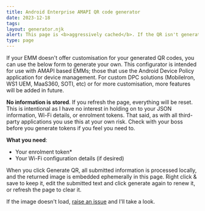 ```yaml
---
title: Android Enterprise AMAPI QR code generator 
date: 2023-12-18
tags:
layout: generator.njk
alert: This page is <b>aggressively cached</b>. If the QR isn't generating, try a hard refresh (CRTL/CMD + SHIFT + R).
type: page
---
```


If your EMM doesn't offer customisation for your generated QR codes, you can use the below form to generate your own. This configurator is intended for use with AMAPI based EMMs; those that use the Android Device Policy application for device management. For custom DPC solutions (MobileIron, WS1 UEM, MaaS360, SOTI, etc) or for more customisation, more features will be added in future.

**No information is stored**. If you refresh the page, everything will be reset. This is intentional as I have no interest in holding on to your JSON information, Wi-Fi details, or enrolment tokens. That said, as with all third-party applications you use this at your own risk. Check with your boss before you generate tokens if you feel you need to.

**What you need**:

- Your enrolment token*
- Your Wi-Fi configuration details (if desired)

When you click Generate QR, all submitted information is processed locally, and the returned image is embedded ephemerally in this page. Right click & save to keep it, edit the submitted text and click generate again to renew it, or refresh the page to clear it.

If the image doesn't load, [raise an issue](https://github.com/jasonbayton/11ty/issues/new/choose) and I'll take a look.
